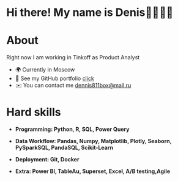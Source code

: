 # Hi there! My name is Denis👋👨🏻‍💻




# About

Right now I am working in Tinkoff as Product Analyst


* 🌍 Currently in Moscow
* 🔧 See my GitHub portfolio [click](https://github.com/deNzik3/data_analytics_projects)
* ✉️ You can contact me  [dennis811box@mail.ru](mailto:dennis811box@mail.ru)


# Hard skills

* **Programming: Python, R, SQL, Power Query**


* **Data Workflow: Pandas, Numpy, Matplotlib, Plotly, Seaborn, PySparkSQL, PandaSQL, Scikit-Learn**

* **Deployment: Git, Docker**

* **Extra: Power BI, TableAu, Superset, Excel, A/B testing,Agile**








